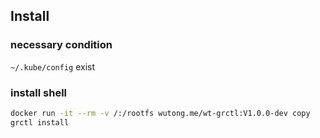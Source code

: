 ## Install

### necessary condition
`~/.kube/config` exist

### install shell
```bash
docker run -it --rm -v /:/rootfs wutong.me/wt-grctl:V1.0.0-dev copy
grctl install
```